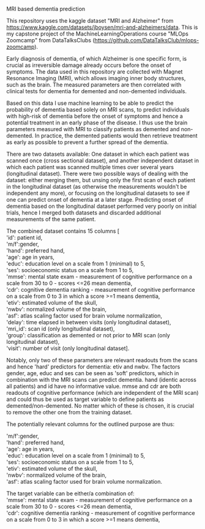 MRI based dementia prediction

This repository uses the kaggle dataset "MRI and Alzheimer" from https://www.kaggle.com/datasets/jboysen/mri-and-alzheimers/data. This is my capstone project of the MachineLearningOperations course "MLOps Zoomcamp" from DataTalksClubs (https://github.com/DataTalksClub/mlops-zoomcamp).  

Early diagnosis of dementia, of which Alzheimer is one specific form, is crucial as irreversible damage already occurs before the onset of symptoms. The data used in this repository are collected with Magnet Resonance Imaging (MRI), which allows imaging inner body structures, such as the brain. The measured parameters are then correlated with clinical tests for dementia for demented and non-demented individuals.  

Based on this data I use machine learning to be able to predict the probability of dementia based solely on MRI scans, to predict individuals with high-risk of dementia before the onset of symptoms and hence a potential treatment in an early phase of the disease. I thus use the brain parameters measured with MRI to classify patients as demented and non-demented. In practice, the demented patients would then retrieve treatment as early as possible to prevent a further spread of the dementia.  

There are two datasets available: One dataset in which each patient was scanned once (cross sectional dataset), and another independent dataset in which each patient was scanned multiple times over several years (longitudinal dataset). There were two possible ways of dealing with the dataset: either merging them, but unsing only the first scan of each patient in the longitudinal dataset (as otherwise the measurements wouldn't be independent any more), or focusing on the longitudinal datasets to see if one can predict onset of dementia at a later stage. Predicting onset of dementia based on the longitudinal dataset performed very poorly on initial trials, hence I merged both datasets and discarded additional measurements of the same patient.  

The combined dataset contains 15 columns [  
'id': patient id,  
'm/f':gender,  
'hand': preferred hand,  
'age': age in years,  
'educ': education level on a scale from 1 (minimal) to 5,  
'ses': socioeconomic status on a scale from 1 to 5,  
'mmse': mental state exam - measurement of cognitive performance on a scale from 30 to 0 - scores <=26 mean dementia,  
'cdr': cognitive dementia ranking - measurement of cognitive performance on a scale from 0 to 3 in which a score >=1 means dementia,  
'etiv': estimated volume of the skull,  
'nwbv': normalized volume of the brain,  
'asf': atlas scaling factor used for brain volume normalization,  
'delay': time elapsed in between visits (only longitudinal dataset),  
'mri_id': scan id (only longitudinal dataset),  
'group': classification as demented or not prior to MRI scan (only longitudinal dataset),  
'visit': number of visit (only longitudinal dataset].  

Notably, only two of these parameters are relevant readouts from the scans and hence 'hard' predictors for dementia: etiv and nwbv. The factors gender, age, educ and ses can be seen as 'soft' predictors, which in combination with the MRI scans can predict dementia. hand (identic across all patients) and id have no informative value. mmse and cdr are both readouts of cognitive performance (which are independent of the MRI scan) and could thus be used as target variable to define patients as demented/non-demented. No matter which of these is chosen, it is crucial to remove the other one from the training dataset.   

The potentially relevant columns for the outlined purpose are thus:  

'm/f':gender,  
'hand': preferred hand,  
'age': age in years,  
'educ': education level on a scale from 1 (minimal) to 5,  
'ses': socioeconomic status on a scale from 1 to 5,  
'etiv': estimated volume of the skull,  
'nwbv': normalized volume of the brain,  
'asf': atlas scaling factor used for brain volume normalization.   

The target variable can be either/a combination of:  
'mmse': mental state exam - measurement of cognitive performance on a scale from 30 to 0 - scores <=26 mean dementia,  
'cdr': cognitive dementia ranking - measurement of cognitive performance on a scale from 0 to 3 in which a score >=1 means dementia,  
